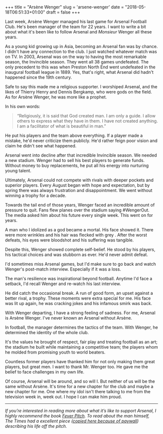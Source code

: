 +++
title = "Arsène Wenger"
slug = 'arsene-wenger'
date = "2018-05-18T06:51:33+01:00"
draft = false
+++

Last week, Arsène Wenger managed his last game for Arsenal Football Club. He's been manager of the team for 22 years. I want to write a bit about what it's been like to follow Arsenal and _Monsieur_ Wenger all these years.

As a young kid growing up in Asia, becoming an Arsenal fan was by chance. I didn't have any connection to the club. I just watched whatever match was on TV. In 2003, Arsenal was on the way to having the most remarkable season, the Invincible season. They went all 38 games undefeated. The only precedent to this was when Preston North End went undefeated in the inaugural football league in 1889. Yes, that's right, what Arsenal did hadn't happened since the 19th century.

Safe to say this made me a religious supporter. I worshiped Arsenal, and the likes of Thierry Henry and Dennis Bergkamp, who were gods on the field. As for Arsène Wenger, he was more like a prophet.

In his own words:

> “Religiously, it is said that God created man. I am only a guide. I allow others to express what they have in them. I have not created anything. I am a facilitator of what is beautiful in man.”

He put his players and the team above everything. If a player made a mistake, he'd never criticize them publicly. He'd rather feign poor vision and claim he didn't see what happened.

Arsenal went into decline after that incredible Invincible season. We needed a new stadium. Wenger had to sell his best players to generate funds. Without money to buy replacements, he put all his energy into nurturing young talent.

Ultimately, Arsenal could not compete with rivals with deeper pockets and superior players. Every August began with hope and expectation, but by spring there was always frustration and disappointment. We went without winning a trophy for a decade.

Towards the tail end of those years, Wenger faced an incredible amount of pressure to quit. Fans flew planes over the stadium saying #WengerOut. The media asked him about his future every single week. This went on for years.

A man who I idolized as a god became a mortal. His face showed it. There were more wrinkles and his hair was flecked with grey . After the worst defeats, his eyes were bloodshot and his suffering was tangible.

Despite this, Wenger showed complete self-belief. He stood by his players, his tactical choices and was stubborn as ever. He'd never admit defeat.

I'd sometimes miss Arsenal games, but I'd make sure to go back and watch Wenger's post-match interview. Especially if it was a loss.

The man's resilience was inspirational beyond football. Anytime I'd face a setback, I'd recall Wenger and re-watch his last interview.

He did catch the occasional break. A run of good form, an upset against a better rival, a trophy. These moments were extra special for me. His face was lit up again, he was cracking jokes and his infamous smirk was back.

With Wenger departing, I have a strong feeling of sadness. For me, Arsenal is Arsène Wenger. I've never known an Arsenal without Arsène.

In football, the manager determines the tactics of the team. With Wenger, he determined the identity of the whole club.

It's the values he brought of respect, fair play and treating football as an art; the stadium he built while maintaining a competitive team; the players whom he molded from promising youth to world beaters.

Countless former players have thanked him for not only making them great players, but great men. I want to thank Mr. Wenger too. He gave me the belief to face challenges in my own life.

Of course, Arsenal will be around, and so will I. But neither of us will be the same without Arsène. It's time for a new chapter for the club and maybe a new chapter for me. One where my idol isn't there talking to me from the television week in, week out. I hope I can make him proud.

___

*If you’re interested in reading more about what it’s like to support Arsenal, I highly recommend the book [Fever Pitch](https://www.amazon.co.uk/Fever-Pitch-Penguin-Modern-Classics/dp/0141391812). To read about the man himself, The Times had a excellent piece ([copied here because of paywall](https://www.reddit.com/r/soccer/comments/8ivjbd/the_real_ars%C3%A8ne_wenger_atheist_politics_lover_gym/dyuxjgc/)) describing his life off the pitch.*
